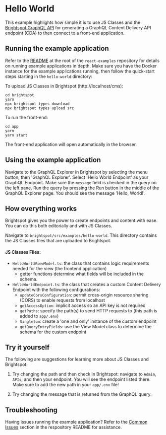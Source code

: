# Hello World

This example highlights how simple it is to use JS Classes and the [Brightspot GraphQL API](https://www.brightspot.com/documentation/brightspot-cms-developer-guide/latest/graphql-api) for generating a GraphQL Content Delivery API endpoint (CDA) to then connect to a front-end application.

## Running the example application

Refer to the [README](/README.md) at the root of the `react-examples` repository for details on running example applications in depth. Make sure you have the Docker instance for the example applications running, then follow the quick-start steps starting in the `hello-world` directory:

To upload JS Classes in Brightspot (http://localhost/cms):

```
cd brightspot
yarn
npx brightspot types download
npx brightspot types upload src

```

To run the front-end:

```
cd app
yarn
yarn start
```

The front-end application will open automatically in the browser.

## Using the example application

Navigate to the GraphQL Explorer in Brightspot by selecting the menu button, then 'GraphQL Explorer'. Select 'Hello World Endpoint' as your GraphQL Endpoint. Make sure the `message` field is checked in the query on the left pane. Run the query by pressing the Run button in the middle of the GraphQL Explorer page. You should see the message 'Hello, World!'.

## How everything works

Brightspot gives you the power to create endpoints and content with ease. You can do this both editorially and with JS Classes.

Navigate to `brightspot/src/examples/hello-world`. This directory contains the JS Classes files that are uploaded to Brightspot.

#### JS Classes Files:

- `HelloWorldViewModel.ts`: the class that contains logic requirements needed for the view (the frontend application)
  - getter functions determine what fields will be included in the schema.
- `HelloWorldEndpoint.ts`: the class that creates a custom Content Delivery Endpoint with the following configurations:
  - `updateCorsConfiguration`: permit cross-origin resource sharing (CORS) to enable requests from localhost
  - `getAccessOption`: implicit access so an API key is not required
  - `getPaths`: specify the path(s) to send HTTP requests to (this path is added to `app/.env`)
  - `Singleton`: create a 'one and only' instance of the custom endpoint
  - `getQueryEntryFields`: use the View Model class to determine the schema for the custom endpoint

## Try it yourself

The following are suggestions for learning more about JS Classes and Brightspot:

1. Try changing the path and then check in Brightspot: navigate to `Admin`, `APIs`, and then your endpoint. You will see the endpoint listed there. Make sure to add the new path in your `app/.env` file!

2. Try changing the message that is returned from the GraphQL query.

## Troubleshooting

Having issues running the example application? Refer to the [Common Issues](/README.md) section in the respository README for assistance.
